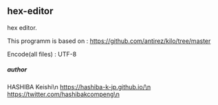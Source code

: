 ## hex-editor
hex editor.

This programm is based on : https://github.com/antirez/kilo/tree/master

Encode(all files) : UTF-8

##### author
HASHIBA Keishi\n
https://hashiba-k-jp.github.io/\n
https://twitter.com/hashibakcompeng\n
